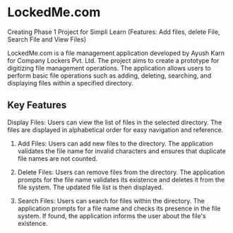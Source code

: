 # LockedMe.com
Creating Phase 1 Project for Simpli Learn (Features: Add files, delete File, Search File and View Files)

LockedMe.com is a file management application developed by Ayush Karn for Company Lockers Pvt. Ltd. The project aims to create a prototype for digitizing file management operations. The application allows users to perform basic file operations such as adding, deleting, searching, and displaying files within a specified directory.

## Key Features
Display Files: Users can view the list of files in the selected directory. The files are displayed in alphabetical order for easy navigation and reference.
1. Add Files: Users can add new files to the directory. The application validates the file name for invalid characters and ensures that duplicate file names are not counted.


2. Delete Files: Users can remove files from the directory. The application prompts for the file name validates its existence and deletes it from the file system. The updated file list is then displayed.


3. Search Files: Users can search for files within the directory. The application prompts for a file name and checks its presence in the file system. If found, the application informs the user about the file's existence.
